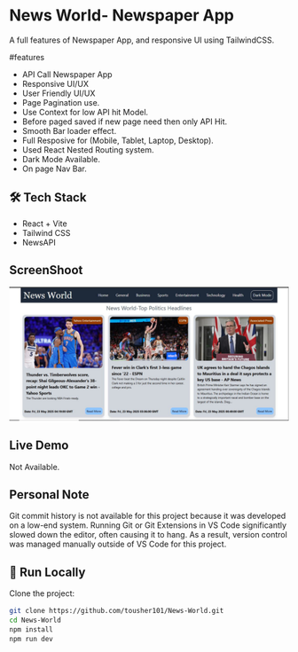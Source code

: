 # News World- Newspaper App
A full features of Newspaper App, and responsive UI using TailwindCSS.

#features
- API Call Newspaper App
- Responsive UI/UX
- User Friendly UI/UX
- Page Pagination use.
- Use Context for low API hit Model.
- Before paged saved if new page need then only API Hit.
- Smooth Bar loader effect.
- Full Resposive for (Mobile, Tablet, Laptop, Desktop).
- Used React Nested Routing system.
- Dark Mode Available.
- On page Nav Bar.


## 🛠 Tech Stack

- React + Vite
- Tailwind CSS
- NewsAPI

## ScreenShoot
![News-World](./src/assets/1.JPG)


## Live Demo
Not Available.

## Personal Note
Git commit history is not available for this project because it was developed on a low-end system.
Running Git or Git Extensions in VS Code significantly slowed down the editor, often causing it to hang.
As a result, version control was managed manually outside of VS Code for this project.


## 🚀 Run Locally

Clone the project:

```bash
git clone https://github.com/tousher101/News-World.git
cd News-World
npm install
npm run dev






